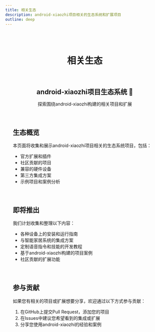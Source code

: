 ```yaml
---
title: 相关生态
description: android-xiaozhi项目相关的生态系统和扩展项目
outline: deep
---
```


<div class="ecosystem-page">

# 相关生态

<div class="header-content">
  <h2>android-xiaozhi项目生态系统 🌱</h2>
  <p>探索围绕android-xiaozhi构建的相关项目和扩展</p>
</div>

## 生态概览

本页面将收集和展示android-xiaozhi项目相关的生态系统项目，包括：

- 官方扩展和插件
- 社区贡献的项目
- 兼容的硬件设备
- 第三方集成方案
- 示例项目和案例分析

## 即将推出

我们计划收集和整理以下内容：

- 各种设备上的安装和运行指南
- 与智能家居系统的集成方案
- 定制语音指令和技能的开发教程
- 基于android-xiaozhi构建的项目案例
- 社区贡献的扩展功能

## 参与贡献

如果您有相关的项目或扩展想要分享，欢迎通过以下方式参与贡献：

1. 在GitHub上提交Pull Request，添加您的项目
2. 在Issues中建议您希望看到的集成或扩展
3. 分享您使用android-xiaozhi的经验和案例

</div>

<style>
.ecosystem-page {
  max-width: 900px;
  margin: 0 auto;
  padding: 2rem 1.5rem;
}

.ecosystem-page h1 {
  text-align: center;
  margin-bottom: 1rem;
}

.header-content {
  text-align: center;
  margin-bottom: 3rem;
}

.header-content h2 {
  color: var(--vp-c-brand);
  margin-bottom: 0.5rem;
}

.ecosystem-page h2 {
  margin-top: 3rem;
  padding-top: 1rem;
  border-top: 1px solid var(--vp-c-divider);
}

.ecosystem-page blockquote {
  border-left: 4px solid var(--vp-c-brand);
  padding: 1rem;
  background-color: var(--vp-c-bg-soft);
  margin: 2rem 0;
  border-radius: 0 8px 8px 0;
}

.features {
  display: grid;
  grid-template-columns: repeat(auto-fit, minmax(300px, 1fr));
  gap: 2rem;
  margin: 2rem 0;
}

.feature {
  background-color: var(--vp-c-bg-soft);
  border-radius: 8px;
  padding: 1.5rem;
  box-shadow: 0 2px 10px rgba(0, 0, 0, 0.05);
  transition: all 0.3s ease;
}

.feature:hover {
  transform: translateY(-5px);
  box-shadow: 0 5px 15px rgba(0, 0, 0, 0.1);
}

.feature h3 {
  color: var(--vp-c-brand);
  margin-top: 0;
  margin-bottom: 1rem;
  font-size: 1.3rem;
}

.feature-links {
  display: flex;
  flex-direction: column;
  gap: 0.5rem;
  margin-top: 1rem;
}

.feature-links a {
  display: block;
  padding: 0.5rem;
  border-radius: 4px;
  background-color: rgba(var(--vp-c-brand-rgb), 0.1);
  color: var(--vp-c-brand-dark);
  text-decoration: none;
  transition: all 0.2s ease;
}

.feature-links a:hover {
  background-color: rgba(var(--vp-c-brand-rgb), 0.2);
  transform: translateX(5px);
}
</style> 